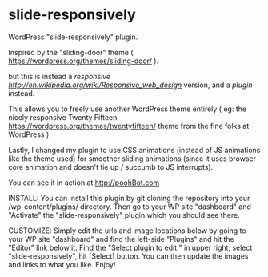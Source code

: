 # slide-responsively
WordPress "slide-responsively" plugin.    

Inspired by the "sliding-door" theme ( https://wordpress.org/themes/sliding-door/ ).

but this is instead a *responsive http://en.wikipedia.org/wiki/Responsive_web_design* version, and a *plugin* instead.

This allows you to freely use another WordPress theme entirely ( eg: the nicely responsive Twenty Fifteen https://wordpress.org/themes/twentyfifteen/ theme from the fine folks at WordPress )

Lastly, I changed my plugin to use CSS animations (instead of JS animations like the theme used) for smoother sliding animations
(since it uses browser core animation and doesn't tie up / succumb to JS interrupts).

You can see it in action at http://poohBot.com


INSTALL:
   You can install this plugin by git cloning the repository into your /wp-content/plugins/ directory.
   Then go to your WP site "dashboard" and "Activate" the "slide-responsively" plugin which you should see there.

CUSTOMIZE:
   Simply edit the urls and image locations below by going to your WP site "dashboard"
   and find the left-side "Plugins" and hit the "Editor" link below it.
   Find the "Select plugin to edit:" in upper right, select "slide-responsively", hit [Select] button.
   You can then update the images and links to what you like.
   Enjoy!
